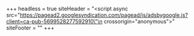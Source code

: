 +++
headless = true
siteHeader = "<script async src=\"https://pagead2.googlesyndication.com/pagead/js/adsbygoogle.js?client=ca-pub-5699528277592910\"\n     crossorigin=\"anonymous\"></script>"
siteFooter = ""
+++
